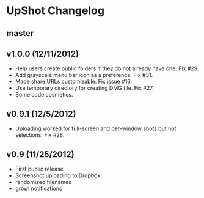UpShot Changelog
================

master
------

v1.0.0 (12/11/2012)
-------------------
* Help users create public folders if they do not already have one. Fix #29.
* Add grayscale menu bar icon as a preference. Fix #31.
* Made share URLs customizable. Fix issue #16.
* Use temporary directory for creating DMG file. Fix #27.
* Some code cosmetics.

v0.9.1 (12/5/2012)
------------------
* Uploading worked for full-screen and per-window shots but not selections. Fix #28.

v0.9 (11/25/2012)
-----------------
* First public release
* Screenshot uploading to Dropbox
* randomized filenames
* growl notifications
